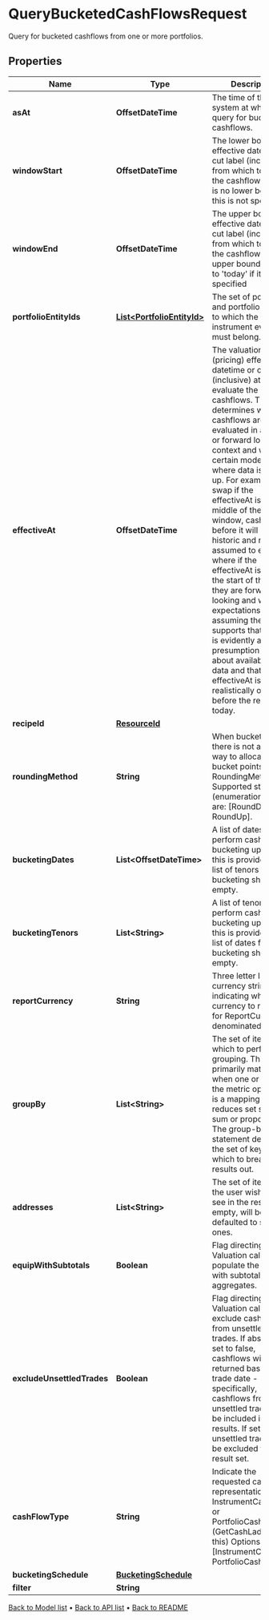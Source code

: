 

# QueryBucketedCashFlowsRequest

Query for bucketed cashflows from one or more portfolios.

## Properties

| Name | Type | Description | Notes |
|------------ | ------------- | ------------- | -------------|
|**asAt** | **OffsetDateTime** | The time of the system at which to query for bucketed cashflows. |  [optional] |
|**windowStart** | **OffsetDateTime** | The lower bound effective datetime or cut label (inclusive) from which to retrieve the cashflows.  There is no lower bound if this is not specified. |  |
|**windowEnd** | **OffsetDateTime** | The upper bound effective datetime or cut label (inclusive) from which to retrieve the cashflows.  The upper bound defaults to &#39;today&#39; if it is not specified |  |
|**portfolioEntityIds** | [**List&lt;PortfolioEntityId&gt;**](PortfolioEntityId.md) | The set of portfolios and portfolio groups to which the instrument events must belong. |  |
|**effectiveAt** | **OffsetDateTime** | The valuation (pricing) effective datetime or cut label (inclusive) at which to evaluate the cashflows.  This determines whether cashflows are evaluated in a historic or forward looking context and will, for certain models, affect where data is looked up.  For example, on a swap if the effectiveAt is in the middle of the window, cashflows before it will be historic and resets assumed to exist where if the effectiveAt  is before the start of the range they are forward looking and will be expectations assuming the model supports that.  There is evidently a presumption here about availability of data and that the effectiveAt is realistically on or before the real-world today. |  |
|**recipeId** | [**ResourceId**](ResourceId.md) |  |  |
|**roundingMethod** | **String** | When bucketing, there is not a unique way to allocate the bucket points.  RoundingMethod Supported string (enumeration) values are: [RoundDown, RoundUp]. |  |
|**bucketingDates** | **List&lt;OffsetDateTime&gt;** | A list of dates to perform cashflow bucketing upon.  If this is provided, the list of tenors for bucketing should be empty. |  [optional] |
|**bucketingTenors** | **List&lt;String&gt;** | A list of tenors to perform cashflow bucketing upon.  If this is provided, the list of dates for bucketing should be empty. |  [optional] |
|**reportCurrency** | **String** | Three letter ISO currency string indicating what currency to report in for ReportCurrency denominated queries. |  |
|**groupBy** | **List&lt;String&gt;** | The set of items by which to perform grouping. This primarily matters when one or more of the metric operators is a mapping  that reduces set size, e.g. sum or proportion. The group-by statement determines the set of keys by which to break the results out. |  [optional] |
|**addresses** | **List&lt;String&gt;** | The set of items that the user wishes to see in the results. If empty, will be defaulted to standard ones. |  [optional] |
|**equipWithSubtotals** | **Boolean** | Flag directing the Valuation call to populate the results with subtotals of aggregates. |  [optional] |
|**excludeUnsettledTrades** | **Boolean** | Flag directing the Valuation call to exclude cashflows from unsettled trades.  If absent or set to false, cashflows will returned based on trade date - more specifically, cashflows from any unsettled trades will be included in the results. If set to true, unsettled trades will be excluded from the result set. |  [optional] |
|**cashFlowType** | **String** | Indicate the requested cash flow representation InstrumentCashFlows or PortfolioCashFlows (GetCashLadder uses this)  Options: [InstrumentCashFlow, PortfolioCashFlow] |  [optional] |
|**bucketingSchedule** | [**BucketingSchedule**](BucketingSchedule.md) |  |  [optional] |
|**filter** | **String** |  |  [optional] |



[Back to Model list](../README.md#documentation-for-models) &#8226; [Back to API list](../README.md#documentation-for-api-endpoints) &#8226; [Back to README](../README.md)


